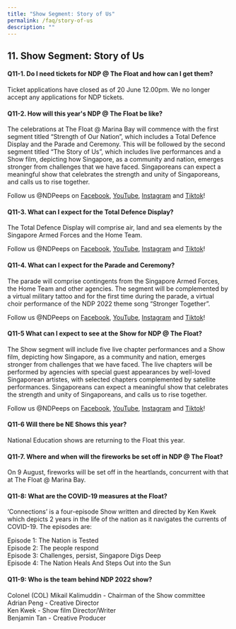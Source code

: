 ```yaml
---
title: "Show Segment: Story of Us"
permalink: /faq/story-of-us
description: ""
---
```

## 11. Show Segment: Story of Us

#### Q11-1. Do I need tickets for NDP @ The Float and how can I get them?
Ticket applications have closed as of 20 June 12.00pm. We no longer accept any applications for NDP tickets. 

#### Q11-2. How will this year's NDP @ The Float be like? 
The celebrations at The Float @ Marina Bay will commence with the first segment titled “Strength of Our Nation”, which includes a Total Defence Display and the Parade and Ceremony. This will be followed by the second segment titled “The Story of Us”, which includes live performances and a Show film, depicting how Singapore, as a community and nation, emerges stronger from challenges that we have faced. Singaporeans can expect a meaningful show that celebrates the strength and unity of Singaporeans, and calls us to rise together. 

Follow us @NDPeeps on <a href="https://www.facebook.com/NDPeeps" target="_blank">Facebook</a>, <a href="https://www.youtube.com/user/NDPeeps" target="_blank">YouTube</a>, <a href="https://www.instagram.com/ndpeeps/?hl=en" target="_blank">Instagram</a> and <a href="https://www.tiktok.com/@ndpeeps?lang=en" target="_blank">Tiktok</a>!


#### Q11-3. What can I expect for the Total Defence Display? 
The Total Defence Display will comprise air, land and sea elements by the Singapore Armed Forces and the Home Team.

Follow us @NDPeeps on <a href="https://www.facebook.com/NDPeeps" target="_blank">Facebook</a>, <a href="https://www.youtube.com/user/NDPeeps" target="_blank">YouTube</a>, <a href="https://www.instagram.com/ndpeeps/?hl=en" target="_blank">Instagram</a> and <a href="https://www.tiktok.com/@ndpeeps?lang=en" target="_blank">Tiktok</a>!


#### Q11-4. What can I expect for the Parade and Ceremony?
The parade will comprise contingents from the Singapore Armed Forces, the Home Team and other agencies. The segment will be complemented by a virtual military tattoo and for the first time during the parade, a virtual choir performance of the NDP 2022 theme song “Stronger Together”.

Follow us @NDPeeps on <a href="https://www.facebook.com/NDPeeps" target="_blank">Facebook</a>, <a href="https://www.youtube.com/user/NDPeeps" target="_blank">YouTube</a>, <a href="https://www.instagram.com/ndpeeps/?hl=en" target="_blank">Instagram</a> and <a href="https://www.tiktok.com/@ndpeeps?lang=en" target="_blank">Tiktok</a>!


#### Q11-5 What can I expect to see at the Show for NDP @ The Float?
The Show segment will include five live chapter performances and a Show film, depicting how Singapore, as a community and nation, emerges stronger from challenges that we have faced. The live chapters will be performed by agencies with special guest appearances by well-loved Singaporean artistes, with selected chapters complemented by satellite performances. Singaporeans can expect a meaningful show that celebrates the strength and unity of Singaporeans, and calls us to rise together. 

Follow us @NDPeeps on <a href="https://www.facebook.com/NDPeeps" target="_blank">Facebook</a>, <a href="https://www.youtube.com/user/NDPeeps" target="_blank">YouTube</a>, <a href="https://www.instagram.com/ndpeeps/?hl=en" target="_blank">Instagram</a> and <a href="https://www.tiktok.com/@ndpeeps?lang=en" target="_blank">Tiktok</a>!


#### Q11-6 Will there be NE Shows this year?
National Education shows are returning to the Float this year.

#### Q11-7. Where and when will the fireworks be set off in NDP @ The Float?
On 9 August, fireworks will be set off in the heartlands, concurrent with that at The Float @ Marina Bay.


#### Q11-8: What are the COVID-19 measures at the Float?
‘Connections’ is a four-episode Show written and directed by Ken Kwek which depicts 2 years in the life of the nation as it navigates the currents of COVID-19. The episodes are: 

Episode 1: The Nation is Tested<br>
Episode 2: The people respond<br>
Episode 3: Challenges, persist, Singapore Digs Deep<br>
Episode 4: The Nation Heals And Steps Out into the Sun


#### Q11-9: Who is the team behind NDP 2022 show?
Colonel (COL) Mikail Kalimuddin - Chairman of the Show committee<br>
Adrian Peng - Creative Director<br>
Ken Kwek - Show film Director/Writer<br>
Benjamin Tan - Creative Producer<br>
